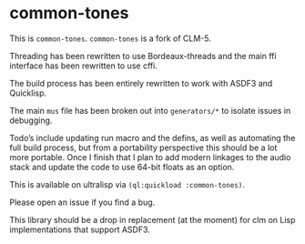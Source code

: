# common-tones

This is `common-tones`. `common-tones` is a fork of CLM-5.

Threading has been rewritten to use Bordeaux-threads and the main ffi interface has been rewritten to use cffi.

The build process has been entirely rewritten to work with ASDF3 and Quicklisp.

The main `mus` file has been broken out into `generators/*` to isolate issues in debugging.

Todo’s include updating run macro and the defins, as well as automating the full build process, but from a portability perspective this should be a lot more portable. Once I finish that I plan to add modern linkages to the audio stack and update the code to use 64-bit floats as an option.

This is available on ultralisp via `(ql:quickload :common-tones)`.

Please open an issue if you find a bug.

This library should be a drop in replacement (at the moment) for clm on Lisp implementations that support ASDF3.

